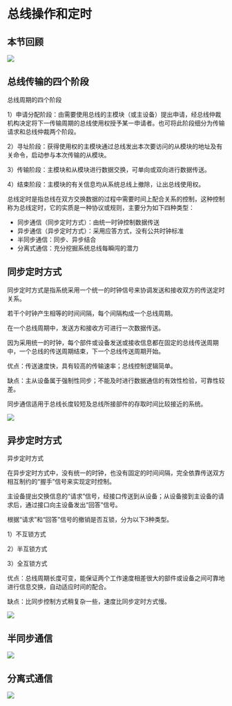 # 总线操作和定时

<!-- toc -->

## 本节回顾

![](https://cdn.jsdelivr.net/gh/Rosefinch-Midsummer/MyImagesHost03/img/20240604151433.png)

## 总线传输的四个阶段

总线周期的四个阶段

1）申请分配阶段：由需要使用总线的主模块（或主设备）提出申请，经总线仲裁机构决定将下一传输周期的总线使用权授予某一申请者。也可将此阶段细分为传输请求和总线仲裁两个阶段。

2）寻址阶段：获得使用权的主模块通过总线发出本次要访问的从模块的地址及有关命令，启动参与本次传输的从模块。

3）传输阶段：主模块和从模块进行数据交换，可单向或双向进行数据传送。

4）结束阶段：主模块的有关信息均从系统总线上撤除，让出总线使用权。

总线定时是指总线在双方交换数据的过程中需要时间上配合关系的控制，这种控制称为总线定时，它的实质是一种协议或规则，主要分为如下四种类型：

- 同步通信（同步定时方式）：由统一时钟控制数据传送
- 异步通信（异步定时方式）：采用应答方式，没有公共时钟标准
- 半同步通信：同步、异步结合
- 分离式通信：充分挖掘系统总线每瞬闯的潜力


## 同步定时方式


同步定时方式是指系统采用一个统一的时钟信号来协调发送和接收双方的传送定时关系。

若干个时钟产生相等的时间间隔，每个间隔构成一个总线周期。

在一个总线周期中，发送方和接收方可进行一次数据传送。

因为采用统一的时钟，每个部件或设备发送或接收信息都在固定的总线传送周期中，一个总线的传送周期结束，下一个总线传送周期开始。

优点：传送速度快，具有较高的传输速率；总线控制逻辑简单。

缺点：主从设备属于强制性同步；不能及时进行数据通信的有效性检验，可靠性较差。

同步通信适用于总线长度较短及总线所接部件的存取时间比较接近的系统。

![](https://cdn.jsdelivr.net/gh/Rosefinch-Midsummer/MyImagesHost03/img/20240604145437.png)





## 异步定时方式

异步定时方式

在异步定时方式中，没有统一的时钟，也没有固定的时间间隔，完全依靠传送双方相互制约的“握手”信号来实现定时控制。

主设备提出交换信息的“请求”信号，经接口传送到从设备；从设备接到主设备的请求后，通过接口向主设备发出“回答”信号。

根据“请求”和“回答”信号的撤销是否互锁，分为以下3种类型。

1）不互锁方式

2）半互锁方式

3）全互锁方式

优点：总线周期长度可变，能保证两个工作速度相差很大的部件或设备之间可靠地进行信息交换，自动适应时间的配合。

缺点：比同步控制方式稍复杂一些，速度比同步定时方式慢。

![](https://cdn.jsdelivr.net/gh/Rosefinch-Midsummer/MyImagesHost03/img/20240604150129.png)


## 半同步通信

![](https://cdn.jsdelivr.net/gh/Rosefinch-Midsummer/MyImagesHost03/img/20240604150650.png)





## 分离式通信

![](https://cdn.jsdelivr.net/gh/Rosefinch-Midsummer/MyImagesHost03/img/20240604151218.png)